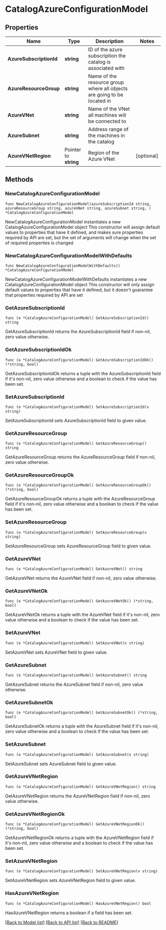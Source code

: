 # CatalogAzureConfigurationModel

## Properties

Name | Type | Description | Notes
------------ | ------------- | ------------- | -------------
**AzureSubscriptionId** | **string** | ID of the azure subscription the catalog is associated with | 
**AzureResourceGroup** | **string** | Name of the resource group where all objects are going to be located in | 
**AzureVNet** | **string** | Name of the VNet all machines will be connected to | 
**AzureSubnet** | **string** | Address range of the machines in the catalog | 
**AzureVNetRegion** | Pointer to **string** | Region of the Azure VNet | [optional] 

## Methods

### NewCatalogAzureConfigurationModel

`func NewCatalogAzureConfigurationModel(azureSubscriptionId string, azureResourceGroup string, azureVNet string, azureSubnet string, ) *CatalogAzureConfigurationModel`

NewCatalogAzureConfigurationModel instantiates a new CatalogAzureConfigurationModel object
This constructor will assign default values to properties that have it defined,
and makes sure properties required by API are set, but the set of arguments
will change when the set of required properties is changed

### NewCatalogAzureConfigurationModelWithDefaults

`func NewCatalogAzureConfigurationModelWithDefaults() *CatalogAzureConfigurationModel`

NewCatalogAzureConfigurationModelWithDefaults instantiates a new CatalogAzureConfigurationModel object
This constructor will only assign default values to properties that have it defined,
but it doesn't guarantee that properties required by API are set

### GetAzureSubscriptionId

`func (o *CatalogAzureConfigurationModel) GetAzureSubscriptionId() string`

GetAzureSubscriptionId returns the AzureSubscriptionId field if non-nil, zero value otherwise.

### GetAzureSubscriptionIdOk

`func (o *CatalogAzureConfigurationModel) GetAzureSubscriptionIdOk() (*string, bool)`

GetAzureSubscriptionIdOk returns a tuple with the AzureSubscriptionId field if it's non-nil, zero value otherwise
and a boolean to check if the value has been set.

### SetAzureSubscriptionId

`func (o *CatalogAzureConfigurationModel) SetAzureSubscriptionId(v string)`

SetAzureSubscriptionId sets AzureSubscriptionId field to given value.


### GetAzureResourceGroup

`func (o *CatalogAzureConfigurationModel) GetAzureResourceGroup() string`

GetAzureResourceGroup returns the AzureResourceGroup field if non-nil, zero value otherwise.

### GetAzureResourceGroupOk

`func (o *CatalogAzureConfigurationModel) GetAzureResourceGroupOk() (*string, bool)`

GetAzureResourceGroupOk returns a tuple with the AzureResourceGroup field if it's non-nil, zero value otherwise
and a boolean to check if the value has been set.

### SetAzureResourceGroup

`func (o *CatalogAzureConfigurationModel) SetAzureResourceGroup(v string)`

SetAzureResourceGroup sets AzureResourceGroup field to given value.


### GetAzureVNet

`func (o *CatalogAzureConfigurationModel) GetAzureVNet() string`

GetAzureVNet returns the AzureVNet field if non-nil, zero value otherwise.

### GetAzureVNetOk

`func (o *CatalogAzureConfigurationModel) GetAzureVNetOk() (*string, bool)`

GetAzureVNetOk returns a tuple with the AzureVNet field if it's non-nil, zero value otherwise
and a boolean to check if the value has been set.

### SetAzureVNet

`func (o *CatalogAzureConfigurationModel) SetAzureVNet(v string)`

SetAzureVNet sets AzureVNet field to given value.


### GetAzureSubnet

`func (o *CatalogAzureConfigurationModel) GetAzureSubnet() string`

GetAzureSubnet returns the AzureSubnet field if non-nil, zero value otherwise.

### GetAzureSubnetOk

`func (o *CatalogAzureConfigurationModel) GetAzureSubnetOk() (*string, bool)`

GetAzureSubnetOk returns a tuple with the AzureSubnet field if it's non-nil, zero value otherwise
and a boolean to check if the value has been set.

### SetAzureSubnet

`func (o *CatalogAzureConfigurationModel) SetAzureSubnet(v string)`

SetAzureSubnet sets AzureSubnet field to given value.


### GetAzureVNetRegion

`func (o *CatalogAzureConfigurationModel) GetAzureVNetRegion() string`

GetAzureVNetRegion returns the AzureVNetRegion field if non-nil, zero value otherwise.

### GetAzureVNetRegionOk

`func (o *CatalogAzureConfigurationModel) GetAzureVNetRegionOk() (*string, bool)`

GetAzureVNetRegionOk returns a tuple with the AzureVNetRegion field if it's non-nil, zero value otherwise
and a boolean to check if the value has been set.

### SetAzureVNetRegion

`func (o *CatalogAzureConfigurationModel) SetAzureVNetRegion(v string)`

SetAzureVNetRegion sets AzureVNetRegion field to given value.

### HasAzureVNetRegion

`func (o *CatalogAzureConfigurationModel) HasAzureVNetRegion() bool`

HasAzureVNetRegion returns a boolean if a field has been set.


[[Back to Model list]](../README.md#documentation-for-models) [[Back to API list]](../README.md#documentation-for-api-endpoints) [[Back to README]](../README.md)


